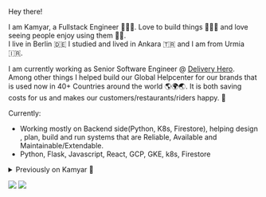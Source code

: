Hey there!

I am Kamyar, a Fullstack Engineer 🧙🏽‍♂️. Love to build things 👷🏼‍♂️ and love seeing people enjoy using them 🎉🤩.  
I live in Berlin 🇩🇪 I studied and lived in Ankara 🇹🇷 and I am from Urmia 🇮🇷.  

I am currently working as Senior Software Engineer @ [Delivery Hero](https://www.deliveryhero.com/).  
Among other things I helped build our Global Helpcenter for our brands that is used now in 40+ Countries around the world 🌎🌍🌏. It is both saving costs for us and makes our customers/restaurants/riders happy. 🤩  

Currently:
- Working mostly on Backend side(Python, K8s, Firestore), helping design , plan, build and run systems that are Reliable, Available and Maintainable/Extendable.
- Python, Flask, Javascript, React, GCP, GKE, k8s, Firestore

<details>
  <summary>Previously on Kamyar 🙈</summary>
  
  #### Senior Software Engineer @ [Celo / CLabs](https://celo.org/) helping them on [the mission to Bank the Unbanked](https://www.youtube.com/watch?v=kKggE5OvyhE). 
  1. I was mainly working on the Mobile app, but also some backend services used by the app.   
  2. Javascript, React Native, REdux, Saga, Nodejs, GraphQL, k8s, GKE, GCP 
  3. Celo Wallet app now available 🚀: [Introducing Valora](https://medium.com/celoorg/introducing-valora-98e6c59bb5c5)
  4. [Techcrunch: Alliance for properity](https://techcrunch.com/2020/03/11/celo-alliance-for-prosperity/)
  #### Software Engineer @ [Delivery Hero Germany](https://www.deliveryhero.com/)
  1. Working in Backend chapter on our main legacy monolith 👨🏼‍🚒, later on moved to a fullstack role in Order Management Service team, helped design, build, run.
  2. Python, Django, Flask, Javascript, Jquery, React, Redux, AWS, Docker, PostgresDB
  3. [Techcrunch: Sold to Lieferando](https://techcrunch.com/2018/12/21/takeaway-delivery-hero-gobble-gobble/)
  #### Software Engineer @ Scorebeyond
  1. Fullstack Engineer helping students ace [SAT](https://en.wikipedia.org/wiki/SAT)/[ACT](https://en.wikipedia.org/wiki/ACT_(test)) exams 📚.
  2. Python, Django, Javascript, React, AWS, MongoDB, PostgresDB
  3. [Techcrunch: Acquired by LinkedIn](https://techcrunch.com/2019/09/17/linkedin-launches-skills-assessments-tests-that-let-you-beef-up-your-credentials-for-job-hunting/)
  #### Software Engineer @ ISSD
  1. Fullstack Engineer developing a smart junction management system to optimize traffic lights🚦 using image processing.
  2. Qt, C++, Python, Bottel.py, Javascript, Angularjs, D3.js, OpenCV, Ansible, Systemd, dpkg, Ubuntu/Debian, 
</details>

![](https://komarev.com/ghpvc/?username=kamyar)
![](https://hit.yhype.me/github/profile?user_id=932743)

